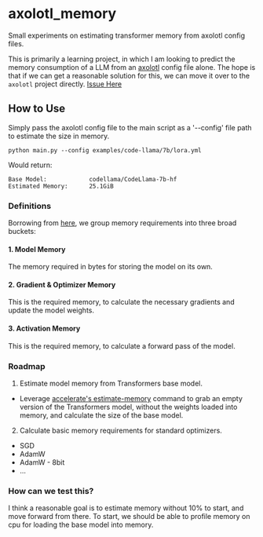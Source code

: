 # axolotl_memory
Small experiments on estimating transformer memory from axolotl config files.

This is primarily a learning project, in which I am looking to predict the memory consumption of a LLM from an [axolotl]() config file alone.
The hope is that if we can get a reasonable solution for this, we can move it over to the `axolotl` project directly. [Issue Here](https://github.com/OpenAccess-AI-Collective/axolotl/issues/848)
## How to Use

Simply pass the axolotl config file to the main script as a '--config' file path to estimate the size in memory.

`python main.py --config examples/code-llama/7b/lora.yml`

Would return:

```
Base Model:            codellama/CodeLlama-7b-hf
Estimated Memory:      25.1GiB
```

### Definitions

Borrowing from [here](https://tinkerd.net/blog/machine-learning/distributed-training/#measuring-the-four-sources-of-memory-consumption), we group memory requirements into three broad buckets:

#### 1. Model Memory

The memory required in bytes for storing the model on its own.

#### 2. Gradient & Optimizer Memory

This is the required memory, to calculate the necessary gradients and update the model weights.

#### 3. Activation Memory

This is the required memory, to calculate a forward pass of the model.

### Roadmap

1. Estimate model memory from Transformers base model.
- Leverage [accelerate's estimate-memory](https://github.com/huggingface/accelerate/blob/main/src/accelerate/commands/estimate.py) command to grab an empty version of the Transformers model, without the weights loaded into memory, and calculate the size of the base model.

2. Calculate basic memory requirements for standard optimizers.
- SGD
- AdamW
- AdamW - 8bit
- ...

### How can we test this?

I think a reasonable goal is to estimate memory without 10% to start, and move forward from there.
To start, we should be able to profile memory on cpu for loading the base model into memory.
